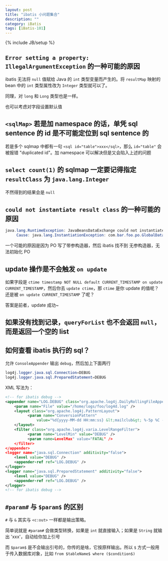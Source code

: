 ```yaml
---
layout: post
title: "ibatis 小问题集合"
description: ""
category: iBatis
tags: [iBatis-101]
---
```

{% include JB/setup %}

## `Error setting a property: IllegalArgumentException` 的一种可能的原因

ibatis 无法将 `null` 值赋给 Java 的 `int` 类型变量而产生的。将 `resultMap` 映射的 bean 中的 `int` 类型属性改为 `Integer` 类型就可以了。

同理，对 `long` 和 `Long` 类型也是一样。

也可以考虑对字段设置默认值

## `<sqlMap>` 若是加 namespace 的话，单凭 sql sentence 的 id 是不可能定位到 sql sentence 的

若是多个 sqlmap 中都有一句 `<sql id="table">xxx</sql>`，那么 `id="table"` 会被报错 "duplicated id"。加 namespace 可以解决但是又会陷入上述的问题

## `select count(1)` 的 sqlmap 一定要记得指定 `resultClass` 为 `java.lang.Integer`

不然得到的结果会是 `null`

## `could not instantiate result class` 的一种可能的原因

```java
java.lang.RuntimeException: JavaBeansDataExchange could not instantiate result class.
     Cause: java.lang.InstantiationException: com.bar.foo.po.GlobalData
```

一个可能的原因是因为 PO 写了带参构造器，然后 ibatis 找不到 无参构造器，无法初始化 PO

## update 操作是不会触发 `on update`

如果字段是 `ctime timestamp NOT NULL default CURRENT_TIMESTAMP on update CURRENT_TIMESTAMP`，然后你去 `update ctime`，那 `ctime` 是你 update 的值呢？还是被 `on update CURRENT_TIMESTAMP` 了呢？

答案是前者，update 成功~

## 如果没有找到记录，`queryForList` 也不会返回 `null`，而是返回一个空的 list

## 如何查看 ibatis 执行的 sql？

允许 `ConsoleAppender` 输出 `debug`，然后加上下面两行

```java
log4j.logger.java.sql.Connection=DEBUG
log4j.logger.java.sql.PreparedStatement=DEBUG
```

XML 写法为：

```xml
<!-- for ibatis debug -->
<appender name="LOG.DEBUG" class="org.apache.log4j.DailyRollingFileAppender">
    <param name="File" value="/home/logs/foo/log4d.log" />
    <layout class="org.apache.log4j.PatternLayout">
          <param name="ConversionPattern"
              value="%d{yyyy-MM-dd HH:mm:ss} &lt;mailclub&gt; %-5p %C - %m%n" />
    </layout>
    <filter class="org.apache.log4j.varia.LevelRangeFilter">
          <param name="LevelMin" value="DEBUG" />
          <param name=LevelMax" value="FATAL" />
    </filter>
</appender>
<logger name="java.sql.Connection" additivity="false">
    <level value="DEBUG" />
    <appender-ref ref="LOG.DEBUG" />
</logger>
<logger name="java.sql.PreparedStatement" additivity="false">
    <level value="DEBUG" />
    <appender-ref ref="LOG.DEBUG" />
</logger>
<!-- for ibatis debug -->
```

## `#param#` 与 `$param$` 的区别

`#` 与 `&` 其实与 `<c:out>` 一样都是输出策略。

简单说就是 `#param#` 会做类型转换，如果是 `int` 就直接输入；如果是 `String` 就输出 'xxx'，自动给你加上引号

而 `$param$` 是不会输出引号的，你传的是啥，它按原样输出。所以 `$` 方式一般用于传入数据库对象，比如 `from $tableName$ where ($condition$)`